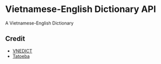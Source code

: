 # Vietnamese-English Dictionary API
A Vietnamese-English Dictionary

## Credit
- [VNEDICT](https://www.denisowski.org/Vietnamese/vnedict_readme.htm)
- [Tatoeba](https://tatoeba.org/en/)